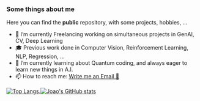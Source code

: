 ### Some things about me
Here you can find the **public** repository, with some projects, hobbies, ... 
- 🔭 I’m currently Freelancing working on simultaneous projects in GenAI, CV, Deep Learning
- 🎓 Previous work done in Computer Vision, Reinforcement Learning, NLP, Regression, ...
- 🌱 I’m currently learning about Quantum coding, and always eager to learn new things in A.I.  
- 📫 How to reach me: <a href = "mailto: joaodoliveira@gmail.com">Write me an Email 📧</a>

<a href="https://github.com/anuraghazra/convoychat">
  <img align="center" src="https://github-readme-stats.vercel.app/api/top-langs/?username=joao-d-oliveira&layout=compact&theme=dark" alt="Top Langs" />
</a>
<a href="https://github.com/anuraghazra/github-readme-stats">
  <img align="center" src="https://github-readme-streak-stats.herokuapp.com/?user=joao-d-oliveira&theme=dark" 
    alt="Joao's GitHub stats"
    />
</a>
<!--
<a href="https://github.com/anuraghazra/convoychat">
  <img align="center" src="https://github-readme-stats.vercel.app/api/wakatime?username=joaodoliveira&theme=dark" alt="Joao's wakatime stats" />
</a>
-->
